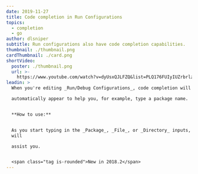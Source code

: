 ```yaml
---
date: 2019-11-27
title: Code completion in Run Configurations
topics:
  - completion
  - go
author: dlsniper
subtitle: Run configurations also have code completion capabilities.
thumbnail: ./thumbnail.png
cardThumbnail: ./card.png
shortVideo:
  poster: ./thumbnail.png
  url: >-
    https://www.youtube.com/watch?v=dyUsxQJLFZQ&list=PLQ176FUIyIUZrbrlz4AY1V8VzBJKZyVlW&index=13
leadin: >
  When you're editing _Run/Debug Configurations_, code completion will 

  automatically appear to help you, for example, type a package name.


  **How to use:**


  As you start typing in the _Package_, _File_, or _Directory_ inputs, the IDE
  will 

  assist you.


  <span class="tag is-rounded">New in 2018.2</span>
---
```


